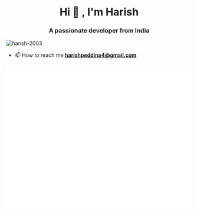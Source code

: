 <h1 align="center">Hi 👋 , I'm Harish</h1>
<h3 align="center">A passionate developer from India</h3>

<p align="left"> <img src="https://komarev.com/ghpvc/?username=harish-2003&label=Profile%20views&color=0e75b6&style=flat" alt="harish-2003" /> </p>

- 📫 How to reach me **harishpeddina4@gmail.com**

![Metrics](/github-metrics.svg)

